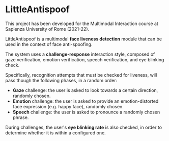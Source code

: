 # LittleAntispoof

This project has been developed for the Multimodal Interaction course at Sapienza University of Rome (2021-22).

LittleAntispoof is a multimodal **face liveness detection** module that can be used in the context of face anti-spoofing.

The system uses a **challenge-response** interaction style, composed of gaze verification, emotion verification, speech verification, and eye blinking check.

Specifically, recognition attempts that must be checked for liveness, will pass though the following phases, in a random order:

* **Gaze** challenge: the user is asked to look towards a certain direction, randomly chosen.
* **Emotion** challenge: the user is asked to provide an emotion-distorted face expression (e.g. happy face), randomly chosen.
* **Speech** challenge: the user is asked to pronounce a randomly chosen phrase.

During challenges, the user's **eye blinking rate** is also checked, in order to determine whether it is within a configured one.

